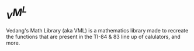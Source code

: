 # $_{V}M^{L}$

Vedang's Math Library (aka VML) is a mathematics library made to recreate the functions that are present in the TI-84 & 83 line up of calulators, and more. 
